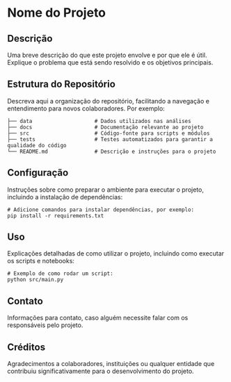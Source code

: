# Nome do Projeto

## Descrição
Uma breve descrição do que este projeto envolve e por que ele é útil. Explique o problema que está sendo resolvido e os objetivos principais.

## Estrutura do Repositório
Descreva aqui a organização do repositório, facilitando a navegação e entendimento para novos colaboradores. Por exemplo:

```
├── data                    # Dados utilizados nas análises
├── docs                    # Documentação relevante ao projeto
├── src                     # Código-fonte para scripts e módulos
├── tests                   # Testes automatizados para garantir a qualidade do código
└── README.md               # Descrição e instruções para o projeto
```

## Configuração
Instruções sobre como preparar o ambiente para executar o projeto, incluindo a instalação de dependências:

```
# Adicione comandos para instalar dependências, por exemplo:
pip install -r requirements.txt
```

## Uso
Explicações detalhadas de como utilizar o projeto, incluindo como executar os scripts e notebooks:

```
# Exemplo de como rodar um script:
python src/main.py
```

## Contato
Informações para contato, caso alguém necessite falar com os responsáveis pelo projeto.

## Créditos
Agradecimentos a colaboradores, instituições ou qualquer entidade que contribuiu significativamente para o desenvolvimento do projeto.
